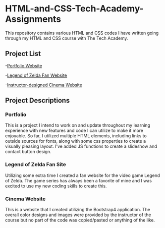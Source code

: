 # HTML-and-CSS-Tech-Academy-Assignments
This repository contains various HTML and CSS codes I have written going through my HTML and CSS course with The Tech Academy.

## Project List

-[Portfolio Website](./Portfolio_website/index.html)

-[Legend of Zelda Fan Website](./Legend_of_Zelda_site/index.html)

-[Instructor-designed Cinema Website](./bootstrap4_project/academy_cinemas.html)

## Project Descriptions

### Portfolio
This is a project I intend to work on and update throughout my learning experience with new features and code I can utilize to make it more enjoyable. So far, I utilized multiple HTML elements, including links to outside sources for fonts, along with some css properties to create a visually pleasing layout. I've added JS functions to create a slideshow and contact button design.

### Legend of Zelda Fan Site
Utilizing some extra time I created a fan website for the video game Legend of Zelda. The game series has always been a favorite of mine and I was excited to use my new coding skills to create this.

### Cinema Website
This is a website that I created utilizing the Bootstrap4 application. The overall color designs and images were provided by the instructor of the course but no part of the code was copied/pasted or anything of the like.

